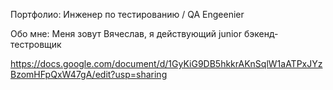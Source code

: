 Портфолио: Инженер по тестированию / QA Engeenier

Обо мне: 
Меня зовут Вячеслав, 
я действующий junior бэкенд-тестровщик

https://docs.google.com/document/d/1GyKiG9DB5hkkrAKnSqlW1aATPxJYzBzomHFpQxW47gA/edit?usp=sharing
